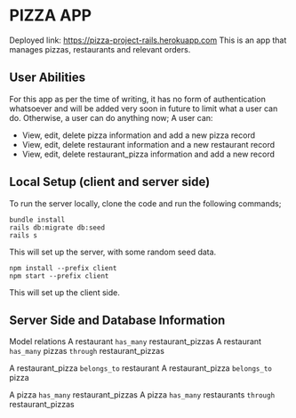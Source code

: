 # PIZZA APP
Deployed link: https://pizza-project-rails.herokuapp.com
This is an app that manages pizzas, restaurants and relevant orders.

## User Abilities
For this app as per the time of writing, it has no form of authentication whatsoever and will be added very soon in future to limit what a user can do. Otherwise, a user can do anything now;
A user can:
* View, edit, delete pizza information and add a new pizza record
* View, edit, delete restaurant information and a new restaurant record
* View, edit, delete restaurant_pizza information and add a new record

## Local Setup (client and server side)
To run the server locally, clone the code and run the following commands;
```
bundle install
rails db:migrate db:seed
rails s
```
This will set up the server, with some random seed data.

```
npm install --prefix client
npm start --prefix client
```
This will set up the client side.

## Server Side and Database Information
Model relations
A restaurant `has_many` restaurant_pizzas
A restaurant `has_many` pizzas `through` restaurant_pizzas

A restaurant_pizza `belongs_to` restaurant
A restaurant_pizza `belongs_to` pizza

A pizza `has_many` restaurant_pizzas
A pizza `has_many` restaurants `through` restaurant_pizzas